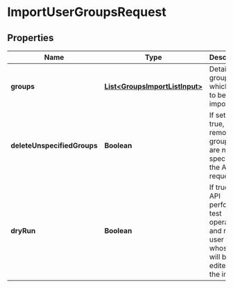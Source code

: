 

# ImportUserGroupsRequest


## Properties

| Name | Type | Description | Notes |
|------------ | ------------- | ------------- | -------------|
|**groups** | [**List&lt;GroupsImportListInput&gt;**](GroupsImportListInput.md) | Details of groups which are to be imported |  [optional] |
|**deleteUnspecifiedGroups** | **Boolean** | If set to true, removes groups that are not specified in the API request. |  [optional] |
|**dryRun** | **Boolean** | If true, the API performs a test operation and returns user IDs whose data will be edited after the import. |  [optional] |



